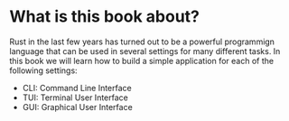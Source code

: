 # What is this book about?

Rust in the last few years has turned out to be a powerful programmign language that can be used in several settings for many different tasks. In this book we will learn how to build a simple application for each of the following settings:

- CLI: Command Line Interface
- TUI: Terminal User Interface
- GUI: Graphical User Interface